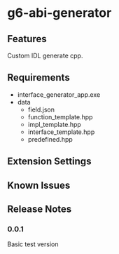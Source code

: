 # g6-abi-generator

## Features

Custom IDL generate cpp.

## Requirements

- interface_generator_app.exe
- data
  - field.json
  - function_template.hpp
  - impl_template.hpp
  - interface_template.hpp
  - predefined.hpp

## Extension Settings



## Known Issues



## Release Notes

### 0.0.1

Basic test version




